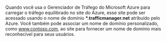 ﻿Quando você usa o Gerenciador de Tráfego do Microsoft Azure para carregar o tráfego equilibrado no site do Azure, esse site pode ser acessado usando o nome de domínio **\*.trafficmanager.net** atribuído pelo Azure. Você também pode associar um nome de domínio personalizado, como www.contoso.com, ao site para fornecer um nome de domínio mais reconhecível para seus usuários.
<!--HONumber=42-->
